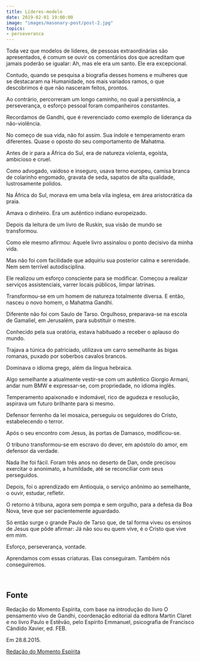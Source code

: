 ```yaml
---
title: Líderes-modelo
date: 2019-02-01 19:00:00
image: "images/masonary-post/post-2.jpg"
topics: 
- perseveranca
---
```


Toda vez que modelos de líderes, de pessoas extraordinárias são apresentados, é
comum se ouvir os comentários dos que acreditam que jamais poderão se igualar:
Ah, mas ele era um santo. Ele era excepcional.

Contudo, quando se pesquisa a biografia desses homens e mulheres que se
destacaram na Humanidade, nos mais variados ramos, o que descobrimos é que não
nasceram feitos, prontos.

Ao contrário, percorreram um longo caminho, no qual a persistência, a
perseverança, o esforço pessoal foram companheiros constantes.

Recordamos de Gandhi, que é reverenciado como exemplo de liderança da
não-violência.

No começo de sua vida, não foi assim. Sua índole e temperamento eram
diferentes. Quase o oposto do seu comportamento de Mahatma.

Antes de ir para a África do Sul, era de natureza violenta, egoísta, ambicioso
e cruel.

Como advogado, vaidoso e inseguro, usava terno europeu, camisa branca de
colarinho engomado, gravata de seda, sapatos de alta qualidade, lustrosamente
polidos.

Na África do Sul, morava em uma bela vila inglesa, em área aristocrática da
praia.

Amava o dinheiro. Era um autêntico indiano europeizado.

Depois da leitura de um livro de Ruskin, sua visão de mundo se transformou.

Como ele mesmo afirmou: Aquele livro assinalou o ponto decisivo da minha vida.

Mas não foi com facilidade que adquiriu sua posterior calma e serenidade. Nem
sem terrível autodisciplina.

Ele realizou um esforço consciente para se modificar. Começou a realizar
serviços assistenciais, varrer locais públicos, limpar latrinas.

Transformou-se em um homem de natureza totalmente diversa. E então, nasceu o
novo homem, o Mahatma Gandhi.

Diferente não foi com Saulo de Tarso. Orgulhoso, preparava-se na escola de
Gamaliel, em Jerusalém, para substituir o mestre.

Conhecido pela sua oratória, estava habituado a receber o aplauso do mundo.

Trajava a túnica do patriciado, utilizava um carro semelhante às bigas romanas,
puxado por soberbos cavalos brancos.

Dominava o idioma grego, além da língua hebraica.

Algo semelhante a atualmente vestir-se com um autêntico Giorgio Armani, andar
num BMW e expressar-se, com propriedade, no idioma inglês.

Temperamento apaixonado e indomável, rico de agudeza e resolução, aspirava um
futuro brilhante para si mesmo.

Defensor ferrenho da lei mosaica, perseguiu os seguidores do Cristo,
estabelecendo o terror.

Após o seu encontro com Jesus, às portas de Damasco, modificou-se.

O tribuno transformou-se em escravo do dever, em apóstolo do amor, em defensor
da verdade.

Nada lhe foi fácil. Foram três anos no deserto de Dan, onde precisou exercitar
o anonimato, a humildade, até se reconciliar com seus perseguidos.

Depois, foi o aprendizado em Antioquia, o serviço anônimo ao semelhante, o
ouvir, estudar, refletir.

O retorno à tribuna, agora sem pompa e sem orgulho, para a defesa da Boa Nova,
teve que ser pacientemente aguardado.

Só então surge o grande Paulo de Tarso que, de tal forma viveu os ensinos de
Jesus que pôde afirmar: Já não sou eu quem vive, é o Cristo que vive em mim.

Esforço, perseverança, vontade.

Aprendamos com essas criaturas. Elas conseguiram. Também nós conseguiremos.

 
## Fonte
Redação do Momento Espírita, com base na introdução do livro
O pensamento vivo de Gandhi, coordenação editorial da editora
Martin Claret e no livro Paulo e Estêvão, pelo Espírito Emmanuel,
psicografia de Francisco Cândido Xavier, ed. FEB.

Em 28.8.2015.

[Redação do Momento Espírita](http://momento.com.br/pt/ler_texto.php?id=4557)
